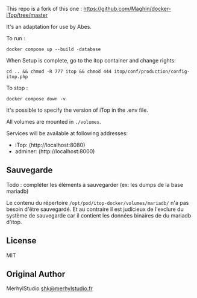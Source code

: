 This repo is a fork of this one : https://github.com/Maghin/docker-iTop/tree/master 

It's an adaptation for use by Abes.

To run :

    docker compose up --build -database

When Setup is complete, go to the itop container and change rights: 
  
    cd .. && chmod -R 777 itop && chmod 444 itop/conf/production/config-itop.php

To stop : 

    docker compose down -v

It's possible to specify the version of iTop in the .env file.

All volumes are mounted in `./volumes`.

Services will be available at following addresses:

- iTop: (http://localhost:8080)
- adminer: (http://localhost:8000)

## Sauvegarde

Todo : compléter les éléments à sauvegarder (ex: les dumps de la base mariadb)

Le contenu du répertoire ``/opt/pod/itop-docker/volumes/mariadb/`` n'a pas besoin d'être sauvegardé. Et au contraire il est judicieux de l'exclure du système de sauvegarde car il contient les données binaires de du mariadb d'itop. 


## License

MIT

## Original Author

MerhylStudio <shk@merhylstudio.fr>

